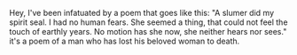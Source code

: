 Hey, I've been infatuated by
a poem that goes like this:
"A slumer did my spirit seal.
I had no human fears.
She seemed a thing,
that could not feel the touch
of earthly years.
No motion has she now,
she neither hears nor sees."
it's a poem of a man who has
lost his beloved woman to death.
